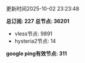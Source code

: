 更新时间2025-10-02 23:23:48

**总订阅: 227**
**总节点: 36201**
- vless节点: 9891
- hysteria2节点: 14

**google ping有效节点: 311**
